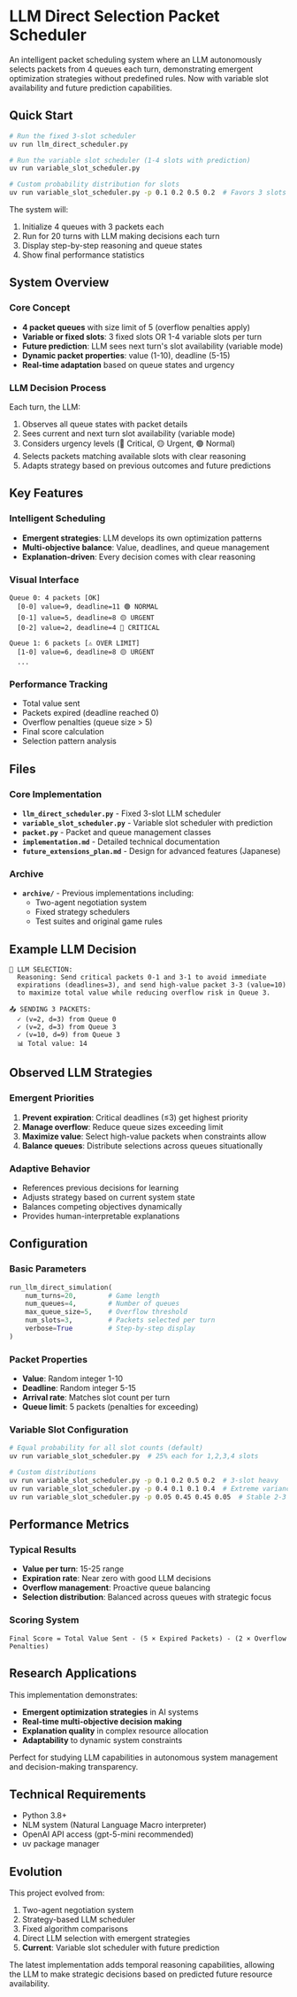 # LLM Direct Selection Packet Scheduler

An intelligent packet scheduling system where an LLM autonomously selects packets from 4 queues each turn, demonstrating emergent optimization strategies without predefined rules. Now with variable slot availability and future prediction capabilities.

## Quick Start

```bash
# Run the fixed 3-slot scheduler
uv run llm_direct_scheduler.py

# Run the variable slot scheduler (1-4 slots with prediction)
uv run variable_slot_scheduler.py

# Custom probability distribution for slots
uv run variable_slot_scheduler.py -p 0.1 0.2 0.5 0.2  # Favors 3 slots
```

The system will:
1. Initialize 4 queues with 3 packets each
2. Run for 20 turns with LLM making decisions each turn
3. Display step-by-step reasoning and queue states
4. Show final performance statistics

## System Overview

### Core Concept
- **4 packet queues** with size limit of 5 (overflow penalties apply)
- **Variable or fixed slots**: 3 fixed slots OR 1-4 variable slots per turn
- **Future prediction**: LLM sees next turn's slot availability (variable mode)
- **Dynamic packet properties**: value (1-10), deadline (5-15)
- **Real-time adaptation** based on queue states and urgency

### LLM Decision Process
Each turn, the LLM:
1. Observes all queue states with packet details
2. Sees current and next turn slot availability (variable mode)
3. Considers urgency levels (🔴 Critical, 🟡 Urgent, 🟢 Normal)
4. Selects packets matching available slots with clear reasoning
5. Adapts strategy based on previous outcomes and future predictions

## Key Features

### Intelligent Scheduling
- **Emergent strategies**: LLM develops its own optimization patterns
- **Multi-objective balance**: Value, deadlines, and queue management
- **Explanation-driven**: Every decision comes with clear reasoning

### Visual Interface
```
Queue 0: 4 packets [OK]
  [0-0] value=9, deadline=11 🟢 NORMAL
  [0-1] value=5, deadline=8 🟡 URGENT
  [0-2] value=2, deadline=4 🔴 CRITICAL

Queue 1: 6 packets [⚠️ OVER LIMIT]
  [1-0] value=6, deadline=8 🟡 URGENT
  ...
```

### Performance Tracking
- Total value sent
- Packets expired (deadline reached 0)
- Overflow penalties (queue size > 5)
- Final score calculation
- Selection pattern analysis

## Files

### Core Implementation
- **`llm_direct_scheduler.py`** - Fixed 3-slot LLM scheduler
- **`variable_slot_scheduler.py`** - Variable slot scheduler with prediction
- **`packet.py`** - Packet and queue management classes
- **`implementation.md`** - Detailed technical documentation
- **`future_extensions_plan.md`** - Design for advanced features (Japanese)

### Archive
- **`archive/`** - Previous implementations including:
  - Two-agent negotiation system
  - Fixed strategy schedulers  
  - Test suites and original game rules

## Example LLM Decision

```
🤖 LLM SELECTION:
  Reasoning: Send critical packets 0-1 and 3-1 to avoid immediate 
  expirations (deadlines=3), and send high-value packet 3-3 (value=10) 
  to maximize total value while reducing overflow risk in Queue 3.

📤 SENDING 3 PACKETS:
  ✓ (v=2, d=3) from Queue 0
  ✓ (v=2, d=3) from Queue 3  
  ✓ (v=10, d=9) from Queue 3
  📊 Total value: 14
```

## Observed LLM Strategies

### Emergent Priorities
1. **Prevent expiration**: Critical deadlines (≤3) get highest priority
2. **Manage overflow**: Reduce queue sizes exceeding limit
3. **Maximize value**: Select high-value packets when constraints allow
4. **Balance queues**: Distribute selections across queues situationally

### Adaptive Behavior
- References previous decisions for learning
- Adjusts strategy based on current system state
- Balances competing objectives dynamically
- Provides human-interpretable explanations

## Configuration

### Basic Parameters
```python
run_llm_direct_simulation(
    num_turns=20,        # Game length
    num_queues=4,        # Number of queues  
    max_queue_size=5,    # Overflow threshold
    num_slots=3,         # Packets selected per turn
    verbose=True         # Step-by-step display
)
```

### Packet Properties
- **Value**: Random integer 1-10
- **Deadline**: Random integer 5-15  
- **Arrival rate**: Matches slot count per turn
- **Queue limit**: 5 packets (penalties for exceeding)

### Variable Slot Configuration
```bash
# Equal probability for all slot counts (default)
uv run variable_slot_scheduler.py  # 25% each for 1,2,3,4 slots

# Custom distributions
uv run variable_slot_scheduler.py -p 0.1 0.2 0.5 0.2  # 3-slot heavy
uv run variable_slot_scheduler.py -p 0.4 0.1 0.1 0.4  # Extreme variance
uv run variable_slot_scheduler.py -p 0.05 0.45 0.45 0.05  # Stable 2-3 slots
```

## Performance Metrics

### Typical Results
- **Value per turn**: 15-25 range
- **Expiration rate**: Near zero with good LLM decisions
- **Overflow management**: Proactive queue balancing
- **Selection distribution**: Balanced across queues with strategic focus

### Scoring System
```
Final Score = Total Value Sent - (5 × Expired Packets) - (2 × Overflow Penalties)
```

## Research Applications

This implementation demonstrates:
- **Emergent optimization strategies** in AI systems
- **Real-time multi-objective decision making**
- **Explanation quality** in complex resource allocation
- **Adaptability** to dynamic system constraints

Perfect for studying LLM capabilities in autonomous system management and decision-making transparency.

## Technical Requirements

- Python 3.8+
- NLM system (Natural Language Macro interpreter)
- OpenAI API access (gpt-5-mini recommended)
- uv package manager

## Evolution

This project evolved from:
1. Two-agent negotiation system
2. Strategy-based LLM scheduler  
3. Fixed algorithm comparisons
4. Direct LLM selection with emergent strategies
5. **Current**: Variable slot scheduler with future prediction

The latest implementation adds temporal reasoning capabilities, allowing the LLM to make strategic decisions based on predicted future resource availability.